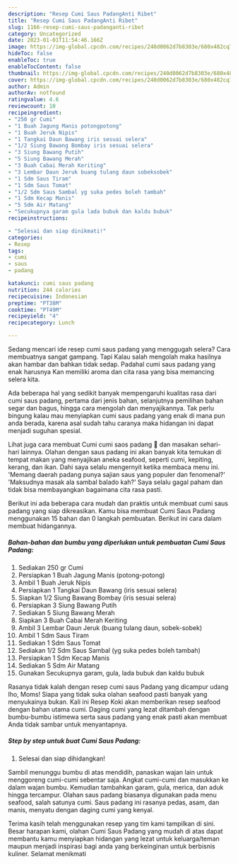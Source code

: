 ```yaml
---
description: "Resep Cumi Saus PadangAnti Ribet"
title: "Resep Cumi Saus PadangAnti Ribet"
slug: 1166-resep-cumi-saus-padanganti-ribet
category: Uncategorized
date: 2023-01-01T11:54:46.166Z
image: https://img-global.cpcdn.com/recipes/240d0062d7b8303e/680x482cq70/cumi-saus-padang-foto-resep-utama.jpg
hideToc: false
enableToc: true
enableTocContent: false
thumbnail: https://img-global.cpcdn.com/recipes/240d0062d7b8303e/680x482cq70/cumi-saus-padang-foto-resep-utama.jpg
cover: https://img-global.cpcdn.com/recipes/240d0062d7b8303e/680x482cq70/cumi-saus-padang-foto-resep-utama.jpg
author: Admin
authorAv: notfound
ratingvalue: 4.6
reviewcount: 10
recipeingredient:
- "250 gr Cumi"
- "1 Buah Jagung Manis potongpotong"
- "1 Buah Jeruk Nipis"
- "1 Tangkai Daun Bawang iris sesuai selera"
- "1/2 Siung Bawang Bombay iris sesuai selera"
- "3 Siung Bawang Putih"
- "5 Siung Bawang Merah"
- "3 Buah Cabai Merah Keriting"
- "3 Lembar Daun Jeruk buang tulang daun sobeksobek"
- "1 Sdm Saus Tiram"
- "1 Sdm Saus Tomat"
- "1/2 Sdm Saus Sambal yg suka pedes boleh tambah"
- "1 Sdm Kecap Manis"
- "5 Sdm Air Matang"
- "Secukupnya garam gula lada bubuk dan kaldu bubuk"
recipeinstructions:

- "Selesai dan siap dinikmati!"
categories:
- Resep
tags:
- cumi
- saus
- padang

katakunci: cumi saus padang 
nutrition: 244 calories
recipecuisine: Indonesian
preptime: "PT38M"
cooktime: "PT49M"
recipeyield: "4"
recipecategory: Lunch

---
```



Sedang mencari ide resep cumi saus padang yang menggugah selera? Cara membuatnya sangat gampang. Tapi Kalau salah mengolah maka hasilnya akan hambar dan bahkan tidak sedap. Padahal cumi saus padang yang enak harusnya Kan memiliki aroma dan cita rasa yang bisa memancing selera kita.


Ada beberapa hal yang sedikit banyak mempengaruhi kualitas rasa dari cumi saus padang, pertama dari jenis bahan, selanjutnya pemilihan bahan segar dan bagus, hingga cara mengolah dan menyajikannya. Tak perlu bingung kalau mau menyiapkan cumi saus padang yang enak di mana pun anda berada, karena asal sudah tahu caranya maka hidangan ini dapat menjadi suguhan spesial.

Lihat juga cara membuat Cumi cumi saos padang 🦑 dan masakan sehari-hari lainnya. Olahan dengan saus padang ini akan banyak kita temukan di tempat makan yang menyajikan aneka seafood, seperti cumi, kepiting, kerang, dan ikan. Dahi saya selalu mengernyit ketika membaca menu ini. &#39;Memang daerah padang punya sajian saus yang populer dan fenomenal?&#39; &#39;Maksudnya masak ala sambal balado kah?&#39; Saya selalu gagal paham dan tidak bisa membayangkan bagaimana cita rasa pasti.


Berikut ini ada beberapa cara mudah dan praktis untuk membuat cumi saus padang yang siap dikreasikan. Kamu bisa membuat Cumi Saus Padang menggunakan 15 bahan dan 0 langkah pembuatan. Berikut ini cara dalam membuat hidangannya.

<!--inarticleads1-->

##### Bahan-bahan dan bumbu yang diperlukan untuk pembuatan Cumi Saus Padang:

1. Sediakan 250 gr Cumi
1. Persiapkan 1 Buah Jagung Manis (potong-potong)
1. Ambil 1 Buah Jeruk Nipis
1. Persiapkan 1 Tangkai Daun Bawang (iris sesuai selera)
1. Siapkan 1/2 Siung Bawang Bombay (iris sesuai selera)
1. Persiapkan 3 Siung Bawang Putih
1. Sediakan 5 Siung Bawang Merah
1. Siapkan 3 Buah Cabai Merah Keriting
1. Ambil 3 Lembar Daun Jeruk (buang tulang daun, sobek-sobek)
1. Ambil 1 Sdm Saus Tiram
1. Sediakan 1 Sdm Saus Tomat
1. Sediakan 1/2 Sdm Saus Sambal (yg suka pedes boleh tambah)
1. Persiapkan 1 Sdm Kecap Manis
1. Sediakan 5 Sdm Air Matang
1. Gunakan Secukupnya garam, gula, lada bubuk dan kaldu bubuk


Rasanya tidak kalah dengan resep cumi saus Padang yang dicampur udang lho, Moms! Siapa yang tidak suka olahan seafood pasti banyak yang menyukainya bukan. Kali ini Resep Koki akan memberikan resep seafood dengan bahan utama cumi. Daging cumi yang lezat ditambah dengan bumbu-bumbu istimewa serta saus padang yang enak pasti akan membuat Anda tidak sambar untuk menyantapnya. 

<!--inarticleads2-->

##### Step by step untuk buat Cumi Saus Padang:


1. Selesai dan siap dihidangkan!

Sambil menunggu bumbu di atas mendidih, panaskan wajan lain untuk menggoreng cumi-cumi sebentar saja. Angkat cumi-cumi dan masukkan ke dalam wajan bumbu. Kemudian tambahkan garam, gula, merica, dan aduk hingga tercampur. Olahan saus padang biasanya digunakan pada menu seafood, salah satunya cumi. Saus padang ini rasanya pedas, asam, dan manis, menyatu dengan daging cumi yang kenyal. 

Terima kasih telah menggunakan resep yang tim kami tampilkan di sini. Besar harapan kami, olahan Cumi Saus Padang yang mudah di atas dapat membantu kamu menyiapkan hidangan yang lezat untuk keluarga/teman maupun menjadi inspirasi bagi anda yang berkeinginan untuk berbisnis kuliner. Selamat menikmati
